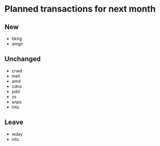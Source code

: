 # Planned transactions for next month

## New
+ bkng
+ amgn
## Unchanged
* crwd
* meli
* amd
* cdns
* pdd
* zs
* snps
* intu
## Leave
- wday
- intc